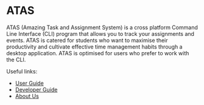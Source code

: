 # ATAS

ATAS (Amazing Task and Assignment System) is a cross platform Command Line Interface (CLI) program that allows you to track your assignments and events. ATAS is catered for students who want to maximise their productivity and cultivate effective time management habits through a desktop application. ATAS is optimised for users who prefer to work with the CLI.

Useful links:
* [User Guide](https://ay1920s2-cs2113t-m16-1.github.io/tp/UserGuide.html)
* [Developer Guide](https://ay1920s2-cs2113t-m16-1.github.io/tp/DeveloperGuide.html)
* [About Us](https://github.com/AY1920S2-CS2113T-M16-1/tp/blob/master/docs/AboutUs.md)
